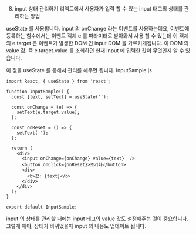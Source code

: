 8. input 상태 관리하기
리액트에서 사용자가 입력 할 수 있는 input 태그의 상태를 관리하는 방법
 
useState 를 사용합니다. input 의 onChange 라는 이벤트를 사용하는데요, 이벤트에 등록하는 함수에서는 이벤트 객체 e 를 파라미터로 받아와서 사용 할 수 있는데 이 객체의 e.target 은 이벤트가 발생한 DOM 인 input DOM 을 가르키게됩니다. 이 DOM 의 value 값, 즉 e.target.value 를 조회하면 현재 input 에 입력한 값이 무엇인지 알 수 있습니다.
 
이 값을 useState 를 통해서 관리를 해주면 됩니다.
InputSample.js
```
import React, { useState } from 'react';

function InputSample() {
  const [text, setText] = useState('');

  const onChange = (e) => {
    setText(e.target.value);
  };

  const onReset = () => {
    setText('');
  };

  return (
    <div>
      <input onChange={onChange} value={text}  />
      <button onClick={onReset}>초기화</button>
      <div>
        <b>값: {text}</b>
      </div>
    </div>
  );
}

export default InputSample;
```
input 의 상태를 관리할 때에는 input 태그의 value 값도 설정해주는 것이 중요합니다. 그렇게 해야, 상태가 바뀌었을때 input 의 내용도 업데이트 됩니다.